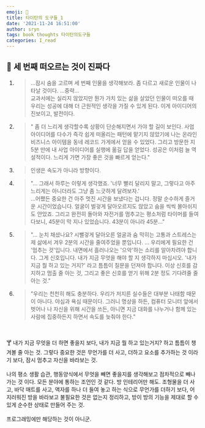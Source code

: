 ```yaml
---
emoji: 📕
title: 타이탄의 도구들_1
date: '2021-11-24 16:51:00'
author: sryn
tags: book thoughts 타이탄의도구들
categories: I_read
---
```


## 🍋 세 번째 떠오르는 것이 진짜다

1.  > ...잠시 숨을 고르며 세 번째 인물을 생각해보라. 좀 다르고 새로운 인물이 나타날 것이다. ...중략...</br>교과서에는 실리지 않았지만 뭔가 가치 있는 삶을 살았던 인물이 떠오를 때 우리는 성공에 대해 더 근원적인 생각을 가질 수 있게 된다. 이게 아이디어의 진보이고, 발전이다.

2.  > " 좀 더 느리게 생각할수록 상황이 단순해지면서 가야 할 길이 보인다. 사업 아이디어를 다수가 즉각 쉽게 떠올리는 패턴에 맡기지 않았기에 나는 온라인 비즈니스 아이템을 동네 레코드 가게에서 얻을 수 있었다. 그리고 방문한 지 5분 만에 내 사업 아이디어를 실행에 옮길 답을 얻었다. 성공은 이처럼 늘 역설적이다. 느리게 가면 가장 좋은 것을 빠르게 얻는다."

3.  > 인생은 속도가 아니라 방향이다.

4.  > "... 그래서 하루는 이렇게 생각했죠. '너무 빨리 달리지 말고, 그렇다고 아주 느리게는 아니더라도 그냥 좀 느긋하게 달려보자.' </br>...어쨌든 중요한 건 아주 멋진 시간을 보냈다는 겁니다. 정말 순수하게 즐거운 시간이었습니다. 얼굴이 벌겋게 달아오르지도 않았고 숨을 씩씩 몰아쉬지도 안았죠. 그리고 완전히 돌아와 자전거를 멈추고는 평소처럼 타이머를 들여다보니, 45분이 막 지나 있었습니다. 43분이 아니라 45분..."

5.  > "... 눈치 채셨나요? 시뻘겋게 달아오른 얼굴과 숨 막히는 고통과 스트레스는 제 삶에서 겨우 2분의 시간을 줄여주었을 뿐입니다. ... 우리에게 필요한 건 '멈추는 것'입니다. 내면에서 흘러나오는 '으악'하는 소리를 알아차려야 합니다. 그게 신호입니다. 내가 지금 무엇을 해야 할 지 생각하지 마십시오. '내가 지금 뭘 하고 있는 거지?' 라고 틈틈이 질문을 던져야 합니다. 이상 신호를 감지하고 멈출 줄 아는 것, 그리고 좋은 신호를 얻기 위해 2분 정도 기다려줄 줄 아는 것."

6.  > "우리는 천천히 해도 충분하다. 우리가 저지른 실수들은 대부분 나태함 때문이 아니다. 야심과 욕심 때문이다. 그러니 명상을 하든, 컴퓨터 모니터 앞에서 벗어나 나 자신을 위해 시간을 쓰든, 아니면 지금 대화를 나누거나 함께 있는 사람에 집중하든지 하면서 속도를 늦춰야 한다."

</br></br>
🍸
내가 지금 무엇을 더 하면 좋을지 보다, 내가 지금 뭘 하고 있는거지? 하고 틈틈이 챙겨볼 줄 아는 것. 그렇다 중요한 것은 무언가를 더 사고, 더하고 요소를 추가하는 것 이라기 보다, 잠시 멈추고 자신을 바라보는 것. </br></br>나의 평소 생활 습관, 행동양식에서 무엇을 빼면 좋을지를 생각해보고 점차적으로 빼나가는 것 이다. 모든 분야에 통하는 조언인 것 같다. 방 인테리어만 해도. 조형물을 더 사고, 바닥 매트를 사고, 액자를 하나 더 들여 놓고 하는 식으로 무언가를 더하기 보다, 어지러워진 방을 바라보고 불필요한 것은 없는지 정리하고, 방이 방의 기능을 제대로 할 수 있게 순수한 상태로 만들어 주는 것. </br></br>프로그래밍에만 해당하는 것이 아니군.

<!--
```toc

``` -->
